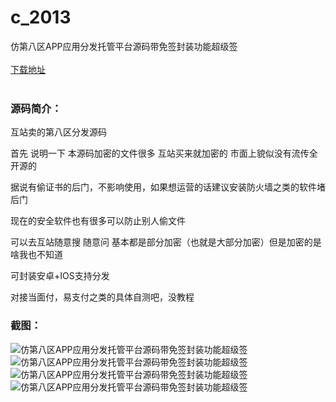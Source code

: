 # c_2013
仿第八区APP应用分发托管平台源码带免签封装功能超级签
<br/></br>
[下载地址](https://www.uuid2.com/2013.html "下载地址")
<br/></br>
<h3>源码简介：</h3>
<p>互站卖的第八区分发源码<p>
<p>首先 说明一下 本源码加密的文件很多 互站买来就加密的 市面上貌似没有流传全开源的<p>
<p>据说有偷证书的后门，不影响使用，如果想运营的话建议安装防火墙之类的软件堵后门<p>
<p>现在的安全软件也有很多可以防止别人偷文件<p>
<p>可以去互站随意搜 随意问 基本都是部分加密（也就是大部分加密）但是加密的是啥我也不知道<p>
<p>可封装安卓+IOS支持分发<p>
<p>对接当面付，易支付之类的具体自测吧，没教程<p>
<h3>截图：</h3>
<img src="https://www.uuid2.com/wp-content/uploads/img/uimage/89541647223923.png" alt="仿第八区APP应用分发托管平台源码带免签封装功能超级签"><img src="https://www.uuid2.com/wp-content/uploads/img/uimage/34481647223924.png" alt="仿第八区APP应用分发托管平台源码带免签封装功能超级签"><img src="https://www.uuid2.com/wp-content/uploads/img/uimage/55141647223925.png" alt="仿第八区APP应用分发托管平台源码带免签封装功能超级签"><img src="https://www.uuid2.com/wp-content/uploads/img/uimage/70231647223925.png" alt="仿第八区APP应用分发托管平台源码带免签封装功能超级签">
